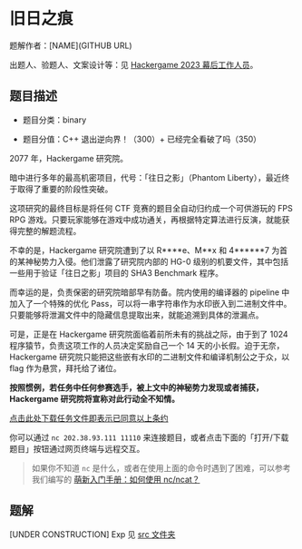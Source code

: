 # 旧日之痕

题解作者：[NAME](GITHUB URL)

出题人、验题人、文案设计等：见 [Hackergame 2023 幕后工作人员](https://hack.lug.ustc.edu.cn/credits/)。

## 题目描述

- 题目分类：binary

- 题目分值：C++ 退出逆向界！（300）+ 已经完全看破了吗（350）

2077 年，Hackergame 研究院。

暗中进行多年的最高机密项目，代号：「往日之影」（Phantom Liberty），最近终于取得了重要的阶段性突破。

这项研究的最终目标是将任何 CTF 竞赛的题目全自动归约成一个可供游玩的 FPS RPG 游戏。只要玩家能够在游戏中成功通关，再根据特定算法进行反演，就能获得完整的解题流程。

不幸的是，Hackergame 研究院遭到了以 R\*\*\*\*e、M\*\*x 和 4\*\*\*\*\*\*7 为首的某神秘势力入侵。他们泄露了研究院内部的 HG-0 级别的机要文件，其中包括一些用于验证「往日之影」项目的 SHA3 Benchmark 程序。

而幸运的是，负责保密的研究院暗部早有防备。院内使用的编译器的 pipeline 中加入了一个特殊的优化 Pass，可以将一串字符串作为水印嵌入到二进制文件中。只要能够将泄漏文件中的隐藏信息提取出来，就能追溯到具体的泄漏点。

可是，正是在 Hackergame 研究院面临着前所未有的挑战之际，由于到了 1024 程序猿节，负责这项工作的人员决定奖励自己一个 14 天的小长假。迫于无奈，Hackergame 研究院只能把这些嵌有水印的二进制文件和编译机制公之于众，以 flag 作为悬赏，拜托给了诸位。

**按照惯例，若任务中任何参赛选手，被上文中的神秘势力发现或者捕获，Hackergame 研究院将宣称对此行动全不知情。**

[点击此处下载任务文件即表示已同意以上条约](files/bw-challenge.zip)

你可以通过 `nc 202.38.93.111 11110` 来连接题目，或者点击下面的「打开/下载题目」按钮通过网页终端与远程交互。

> 如果你不知道 `nc` 是什么，或者在使用上面的命令时遇到了困难，可以参考我们编写的 [萌新入门手册：如何使用 nc/ncat？](https://lug.ustc.edu.cn/planet/2019/09/how-to-use-nc/)
## 题解


[UNDER CONSTRUCTION]
Exp 见 [src 文件夹](./src)